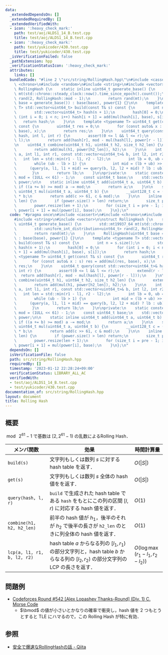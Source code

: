 ```yaml
---
data:
  _extendedDependsOn: []
  _extendedRequiredBy: []
  _extendedVerifiedWith:
  - icon: ':heavy_check_mark:'
    path: test/aoj/ALDS1_14_B.test.cpp
    title: test/aoj/ALDS1_14_B.test.cpp
  - icon: ':heavy_check_mark:'
    path: test/yukicoder/430.test.cpp
    title: test/yukicoder/430.test.cpp
  _isVerificationFailed: false
  _pathExtension: hpp
  _verificationStatusIcon: ':heavy_check_mark:'
  attributes:
    links: []
  bundledCode: "#line 2 \"src/string/RollingHash.hpp\"\n#include <cassert>\n#include\
    \ <chrono>\n#include <random>\n#include <string>\n#include <vector>\n\nstruct\
    \ RollingHash {\n    static inline uint64_t generate_base() {\n        std::mt19937_64\
    \ mt(std::chrono::steady_clock::now().time_since_epoch().count());\n        std::uniform_int_distribution<uint64_t>\
    \ rand(2, RollingHash::mod - 1);\n        return rand(mt);\n    }\n\n    RollingHash(uint64_t\
    \ base = generate_base()) : base(base), power{1} {}\n\n    template <typename\
    \ T> std::vector<uint64_t> build(const T& s) const {\n        int n = s.size();\n\
    \        std::vector<uint64_t> hash(n + 1);\n        hash[0] = 0;\n        for\
    \ (int i = 0; i < n; i++) hash[i + 1] = add(mul(hash[i], base), s[i]);\n     \
    \   return hash;\n    }\n\n    template <typename T> uint64_t get(const T& s)\
    \ const {\n        uint64_t res = 0;\n        for (const auto& x : s) res = add(mul(res,\
    \ base), x);\n        return res;\n    }\n\n    uint64_t query(const std::vector<uint64_t>&\
    \ hash, int l, int r) {\n        assert(0 <= l && l <= r);\n        extend(r -\
    \ l);\n        return add(hash[r], mod - mul(hash[l], power[r - l]));\n    }\n\
    \n    uint64_t combine(uint64_t h1, uint64_t h2, size_t h2_len) {\n        extend(h2_len);\n\
    \        return add(mul(h1, power[h2_len]), h2);\n    }\n\n    int lcp(const std::vector<uint64_t>&\
    \ a, int l1, int r1, const std::vector<uint64_t>& b, int l2, int r2) {\n     \
    \   int len = std::min(r1 - l1, r2 - l2);\n        int lb = 0, ub = len + 1;\n\
    \        while (ub - lb > 1) {\n            int mid = (lb + ub) >> 1;\n      \
    \      (query(a, l1, l1 + mid) == query(b, l2, l2 + mid) ? lb : ub) = mid;\n \
    \       }\n        return lb;\n    }\n\nprivate:\n    static constexpr uint64_t\
    \ mod = (1ULL << 61) - 1;\n    const uint64_t base;\n    std::vector<uint64_t>\
    \ power;\n\n    static inline uint64_t add(uint64_t a, uint64_t b) {\n       \
    \ if ((a += b) >= mod) a -= mod;\n        return a;\n    }\n\n    static inline\
    \ uint64_t mul(uint64_t a, uint64_t b) {\n        __uint128_t c = (__uint128_t)a\
    \ * b;\n        return add(c >> 61, c & mod);\n    }\n\n    inline void extend(size_t\
    \ len) {\n        if (power.size() > len) return;\n        size_t pre = power.size();\n\
    \        power.resize(len + 1);\n        for (size_t i = pre - 1; i < len; i++)\
    \ power[i + 1] = mul(power[i], base);\n    }\n};\n"
  code: "#pragma once\n#include <cassert>\n#include <chrono>\n#include <random>\n\
    #include <string>\n#include <vector>\n\nstruct RollingHash {\n    static inline\
    \ uint64_t generate_base() {\n        std::mt19937_64 mt(std::chrono::steady_clock::now().time_since_epoch().count());\n\
    \        std::uniform_int_distribution<uint64_t> rand(2, RollingHash::mod - 1);\n\
    \        return rand(mt);\n    }\n\n    RollingHash(uint64_t base = generate_base())\
    \ : base(base), power{1} {}\n\n    template <typename T> std::vector<uint64_t>\
    \ build(const T& s) const {\n        int n = s.size();\n        std::vector<uint64_t>\
    \ hash(n + 1);\n        hash[0] = 0;\n        for (int i = 0; i < n; i++) hash[i\
    \ + 1] = add(mul(hash[i], base), s[i]);\n        return hash;\n    }\n\n    template\
    \ <typename T> uint64_t get(const T& s) const {\n        uint64_t res = 0;\n \
    \       for (const auto& x : s) res = add(mul(res, base), x);\n        return\
    \ res;\n    }\n\n    uint64_t query(const std::vector<uint64_t>& hash, int l,\
    \ int r) {\n        assert(0 <= l && l <= r);\n        extend(r - l);\n      \
    \  return add(hash[r], mod - mul(hash[l], power[r - l]));\n    }\n\n    uint64_t\
    \ combine(uint64_t h1, uint64_t h2, size_t h2_len) {\n        extend(h2_len);\n\
    \        return add(mul(h1, power[h2_len]), h2);\n    }\n\n    int lcp(const std::vector<uint64_t>&\
    \ a, int l1, int r1, const std::vector<uint64_t>& b, int l2, int r2) {\n     \
    \   int len = std::min(r1 - l1, r2 - l2);\n        int lb = 0, ub = len + 1;\n\
    \        while (ub - lb > 1) {\n            int mid = (lb + ub) >> 1;\n      \
    \      (query(a, l1, l1 + mid) == query(b, l2, l2 + mid) ? lb : ub) = mid;\n \
    \       }\n        return lb;\n    }\n\nprivate:\n    static constexpr uint64_t\
    \ mod = (1ULL << 61) - 1;\n    const uint64_t base;\n    std::vector<uint64_t>\
    \ power;\n\n    static inline uint64_t add(uint64_t a, uint64_t b) {\n       \
    \ if ((a += b) >= mod) a -= mod;\n        return a;\n    }\n\n    static inline\
    \ uint64_t mul(uint64_t a, uint64_t b) {\n        __uint128_t c = (__uint128_t)a\
    \ * b;\n        return add(c >> 61, c & mod);\n    }\n\n    inline void extend(size_t\
    \ len) {\n        if (power.size() > len) return;\n        size_t pre = power.size();\n\
    \        power.resize(len + 1);\n        for (size_t i = pre - 1; i < len; i++)\
    \ power[i + 1] = mul(power[i], base);\n    }\n};\n"
  dependsOn: []
  isVerificationFile: false
  path: src/string/RollingHash.hpp
  requiredBy: []
  timestamp: '2023-01-12 22:28:24+09:00'
  verificationStatus: LIBRARY_ALL_AC
  verifiedWith:
  - test/aoj/ALDS1_14_B.test.cpp
  - test/yukicoder/430.test.cpp
documentation_of: src/string/RollingHash.hpp
layout: document
title: Rolling Hash
---
```


## 概要
$\bmod\ 2^{61}-1$ で基数は $\left[2, 2^{61}-1\right)$ の乱数によるRolling Hash．

| メンバ関数                  | 効果                                                                                                                                | 時間計算量                          |
| --------------------------- | ----------------------------------------------------------------------------------------------------------------------------------- | ----------------------------------- |
| `build(s)`                  | 文字列もしくは数列 $s$ に対する hash table を返す．                                                                                 | $O(\|S\|)$                          |
| `get(s)`                    | 文字列もしくは数列 $s$ 全体の hash 値をを返す．                                                                                     | $O(\|S\|)$                          |
| `query(hash, l, r)`         | `build` で生成された hash table である `hash` をもとにこの列の区間 $[l, r)$ に対応する hash 値を返す．                              | $O(1)$                              |
| `combine(h1, h2, h2_len)`   | 前半の hash 値が $h_1$，後半のそれが $h_2$ で後半の長さが `h2_len` のときに列全体の hash 値を返す．                                 | $O(1)$                              |
| `lcp(a, l1, r1, b, l2, r2)` | hash table $a$ からなる列の $[l_1, r_1)$ の部分文字列と，hash table $b$ からなる列の $[l_2, r_2)$ の部分文字列の LCP の長さを返す． | $O(\log\max(r_1 - l_1, r_2 - l_2))$ |

## 問題例
- [Codeforces Round #542 [Alex Lopashev Thanks-Round] (Div. 1) C. Morse Code](https://codeforces.com/contest/1129/problem/C)
  - $\bmod$ の値が小さいとかなりの確率で衝突し，hash 値を 2 つもとうとすると TLE にハマるので，この Rolling Hash が特に有効．

## 参照
- [安全で爆速なRollingHashの話 - Qiita](https://qiita.com/keymoon/items/11fac5627672a6d6a9f6)

